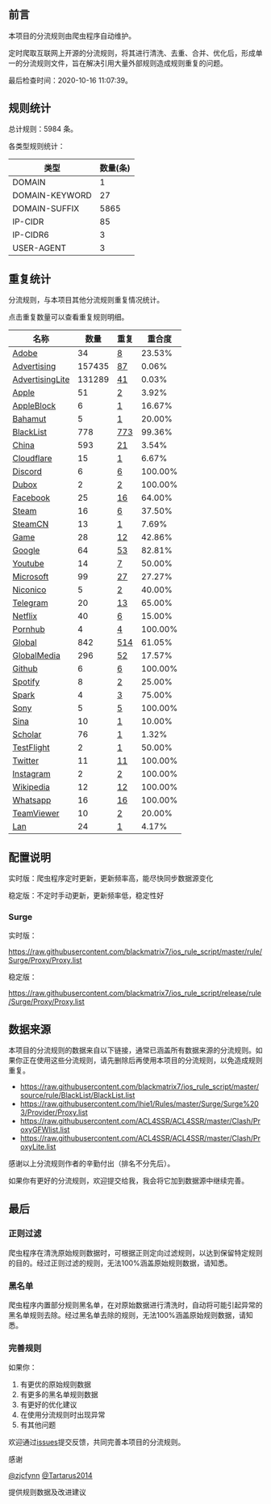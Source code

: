 # 

## 前言

本项目的分流规则由爬虫程序自动维护。

定时爬取互联网上开源的分流规则，将其进行清洗、去重、合并、优化后，形成单一的分流规则文件，旨在解决引用大量外部规则造成规则重复的问题。


最后检查时间：2020-10-16 11:07:39。

## 规则统计

总计规则：5984 条。

各类型规则统计：

| 类型 | 数量(条) |
| ---- | ---- |
| DOMAIN | 1 |
| DOMAIN-KEYWORD | 27 |
| DOMAIN-SUFFIX | 5865 |
| IP-CIDR | 85 |
| IP-CIDR6 | 3 |
| USER-AGENT | 3 |
## 重复统计

分流规则，与本项目其他分流规则重复情况统计。

点击重复数量可以查看重复规则明细。

| 名称 | 数量 | 重复 | 重合度 |
| ---- | ---- | ---- | ------ |
|  [Adobe](https://github.com/blackmatrix7/ios_rule_script/tree/master/rule/Surge/Adobe)    | 34   | [8](https://github.com/blackmatrix7/ios_rule_script/tree/master/rule/Repeat/Proxy/Adobe.list)   |   23.53%  |
|  [Advertising](https://github.com/blackmatrix7/ios_rule_script/tree/master/rule/Surge/Advertising)    | 157435   | [87](https://github.com/blackmatrix7/ios_rule_script/tree/master/rule/Repeat/Proxy/Advertising.list)   |   0.06%  |
|  [AdvertisingLite](https://github.com/blackmatrix7/ios_rule_script/tree/master/rule/Surge/AdvertisingLite)    | 131289   | [41](https://github.com/blackmatrix7/ios_rule_script/tree/master/rule/Repeat/Proxy/AdvertisingLite.list)   |   0.03%  |
|  [Apple](https://github.com/blackmatrix7/ios_rule_script/tree/master/rule/Surge/Apple)    | 51   | [2](https://github.com/blackmatrix7/ios_rule_script/tree/master/rule/Repeat/Proxy/Apple.list)   |   3.92%  |
|  [AppleBlock](https://github.com/blackmatrix7/ios_rule_script/tree/master/rule/Surge/AppleBlock)    | 6   | [1](https://github.com/blackmatrix7/ios_rule_script/tree/master/rule/Repeat/Proxy/AppleBlock.list)   |   16.67%  |
|  [Bahamut](https://github.com/blackmatrix7/ios_rule_script/tree/master/rule/Surge/Bahamut)    | 5   | [1](https://github.com/blackmatrix7/ios_rule_script/tree/master/rule/Repeat/Proxy/Bahamut.list)   |   20.00%  |
|  [BlackList](https://github.com/blackmatrix7/ios_rule_script/tree/master/rule/Surge/BlackList)    | 778   | [773](https://github.com/blackmatrix7/ios_rule_script/tree/master/rule/Repeat/Proxy/BlackList.list)   |   99.36%  |
|  [China](https://github.com/blackmatrix7/ios_rule_script/tree/master/rule/Surge/China)    | 593   | [21](https://github.com/blackmatrix7/ios_rule_script/tree/master/rule/Repeat/Proxy/China.list)   |   3.54%  |
|  [Cloudflare](https://github.com/blackmatrix7/ios_rule_script/tree/master/rule/Surge/Cloudflare)    | 15   | [1](https://github.com/blackmatrix7/ios_rule_script/tree/master/rule/Repeat/Proxy/Cloudflare.list)   |   6.67%  |
|  [Discord](https://github.com/blackmatrix7/ios_rule_script/tree/master/rule/Surge/Discord)    | 6   | [6](https://github.com/blackmatrix7/ios_rule_script/tree/master/rule/Repeat/Proxy/Discord.list)   |   100.00%  |
|  [Dubox](https://github.com/blackmatrix7/ios_rule_script/tree/master/rule/Surge/Dubox)    | 2   | [2](https://github.com/blackmatrix7/ios_rule_script/tree/master/rule/Repeat/Proxy/Dubox.list)   |   100.00%  |
|  [Facebook](https://github.com/blackmatrix7/ios_rule_script/tree/master/rule/Surge/Facebook)    | 25   | [16](https://github.com/blackmatrix7/ios_rule_script/tree/master/rule/Repeat/Proxy/Facebook.list)   |   64.00%  |
|  [Steam](https://github.com/blackmatrix7/ios_rule_script/tree/master/rule/Surge/Steam)    | 16   | [6](https://github.com/blackmatrix7/ios_rule_script/tree/master/rule/Repeat/Proxy/Steam.list)   |   37.50%  |
|  [SteamCN](https://github.com/blackmatrix7/ios_rule_script/tree/master/rule/Surge/SteamCN)    | 13   | [1](https://github.com/blackmatrix7/ios_rule_script/tree/master/rule/Repeat/Proxy/SteamCN.list)   |   7.69%  |
|  [Game](https://github.com/blackmatrix7/ios_rule_script/tree/master/rule/Surge/Game)    | 28   | [12](https://github.com/blackmatrix7/ios_rule_script/tree/master/rule/Repeat/Proxy/Game.list)   |   42.86%  |
|  [Google](https://github.com/blackmatrix7/ios_rule_script/tree/master/rule/Surge/Google)    | 64   | [53](https://github.com/blackmatrix7/ios_rule_script/tree/master/rule/Repeat/Proxy/Google.list)   |   82.81%  |
|  [Youtube](https://github.com/blackmatrix7/ios_rule_script/tree/master/rule/Surge/Youtube)    | 14   | [7](https://github.com/blackmatrix7/ios_rule_script/tree/master/rule/Repeat/Proxy/Youtube.list)   |   50.00%  |
|  [Microsoft](https://github.com/blackmatrix7/ios_rule_script/tree/master/rule/Surge/Microsoft)    | 99   | [27](https://github.com/blackmatrix7/ios_rule_script/tree/master/rule/Repeat/Proxy/Microsoft.list)   |   27.27%  |
|  [Niconico](https://github.com/blackmatrix7/ios_rule_script/tree/master/rule/Surge/Niconico)    | 5   | [2](https://github.com/blackmatrix7/ios_rule_script/tree/master/rule/Repeat/Proxy/Niconico.list)   |   40.00%  |
|  [Telegram](https://github.com/blackmatrix7/ios_rule_script/tree/master/rule/Surge/Telegram)    | 20   | [13](https://github.com/blackmatrix7/ios_rule_script/tree/master/rule/Repeat/Proxy/Telegram.list)   |   65.00%  |
|  [Netflix](https://github.com/blackmatrix7/ios_rule_script/tree/master/rule/Surge/Netflix)    | 40   | [6](https://github.com/blackmatrix7/ios_rule_script/tree/master/rule/Repeat/Proxy/Netflix.list)   |   15.00%  |
|  [Pornhub](https://github.com/blackmatrix7/ios_rule_script/tree/master/rule/Surge/Pornhub)    | 4   | [4](https://github.com/blackmatrix7/ios_rule_script/tree/master/rule/Repeat/Proxy/Pornhub.list)   |   100.00%  |
|  [Global](https://github.com/blackmatrix7/ios_rule_script/tree/master/rule/Surge/Global)    | 842   | [514](https://github.com/blackmatrix7/ios_rule_script/tree/master/rule/Repeat/Proxy/Global.list)   |   61.05%  |
|  [GlobalMedia](https://github.com/blackmatrix7/ios_rule_script/tree/master/rule/Surge/GlobalMedia)    | 296   | [52](https://github.com/blackmatrix7/ios_rule_script/tree/master/rule/Repeat/Proxy/GlobalMedia.list)   |   17.57%  |
|  [Github](https://github.com/blackmatrix7/ios_rule_script/tree/master/rule/Surge/Github)    | 6   | [6](https://github.com/blackmatrix7/ios_rule_script/tree/master/rule/Repeat/Proxy/Github.list)   |   100.00%  |
|  [Spotify](https://github.com/blackmatrix7/ios_rule_script/tree/master/rule/Surge/Spotify)    | 8   | [2](https://github.com/blackmatrix7/ios_rule_script/tree/master/rule/Repeat/Proxy/Spotify.list)   |   25.00%  |
|  [Spark](https://github.com/blackmatrix7/ios_rule_script/tree/master/rule/Surge/Spark)    | 4   | [3](https://github.com/blackmatrix7/ios_rule_script/tree/master/rule/Repeat/Proxy/Spark.list)   |   75.00%  |
|  [Sony](https://github.com/blackmatrix7/ios_rule_script/tree/master/rule/Surge/Sony)    | 5   | [5](https://github.com/blackmatrix7/ios_rule_script/tree/master/rule/Repeat/Proxy/Sony.list)   |   100.00%  |
|  [Sina](https://github.com/blackmatrix7/ios_rule_script/tree/master/rule/Surge/Sina)    | 10   | [1](https://github.com/blackmatrix7/ios_rule_script/tree/master/rule/Repeat/Proxy/Sina.list)   |   10.00%  |
|  [Scholar](https://github.com/blackmatrix7/ios_rule_script/tree/master/rule/Surge/Scholar)    | 76   | [1](https://github.com/blackmatrix7/ios_rule_script/tree/master/rule/Repeat/Proxy/Scholar.list)   |   1.32%  |
|  [TestFlight](https://github.com/blackmatrix7/ios_rule_script/tree/master/rule/Surge/TestFlight)    | 2   | [1](https://github.com/blackmatrix7/ios_rule_script/tree/master/rule/Repeat/Proxy/TestFlight.list)   |   50.00%  |
|  [Twitter](https://github.com/blackmatrix7/ios_rule_script/tree/master/rule/Surge/Twitter)    | 11   | [11](https://github.com/blackmatrix7/ios_rule_script/tree/master/rule/Repeat/Proxy/Twitter.list)   |   100.00%  |
|  [Instagram](https://github.com/blackmatrix7/ios_rule_script/tree/master/rule/Surge/Instagram)    | 2   | [2](https://github.com/blackmatrix7/ios_rule_script/tree/master/rule/Repeat/Proxy/Instagram.list)   |   100.00%  |
|  [Wikipedia](https://github.com/blackmatrix7/ios_rule_script/tree/master/rule/Surge/Wikipedia)    | 12   | [12](https://github.com/blackmatrix7/ios_rule_script/tree/master/rule/Repeat/Proxy/Wikipedia.list)   |   100.00%  |
|  [Whatsapp](https://github.com/blackmatrix7/ios_rule_script/tree/master/rule/Surge/Whatsapp)    | 16   | [16](https://github.com/blackmatrix7/ios_rule_script/tree/master/rule/Repeat/Proxy/Whatsapp.list)   |   100.00%  |
|  [TeamViewer](https://github.com/blackmatrix7/ios_rule_script/tree/master/rule/Surge/TeamViewer)    | 10   | [2](https://github.com/blackmatrix7/ios_rule_script/tree/master/rule/Repeat/Proxy/TeamViewer.list)   |   20.00%  |
|  [Lan](https://github.com/blackmatrix7/ios_rule_script/tree/master/rule/Surge/Lan)    | 24   | [1](https://github.com/blackmatrix7/ios_rule_script/tree/master/rule/Repeat/Proxy/Lan.list)   |   4.17%  |
## 配置说明

实时版：爬虫程序定时更新，更新频率高，能尽快同步数据源变化

稳定版：不定时手动更新，更新频率低，稳定性好

### Surge 
实时版：

https://raw.githubusercontent.com/blackmatrix7/ios_rule_script/master/rule/Surge/Proxy/Proxy.list

稳定版：

https://raw.githubusercontent.com/blackmatrix7/ios_rule_script/release/rule/Surge/Proxy/Proxy.list

## 数据来源

本项目的分流规则的数据来自以下链接，通常已涵盖所有数据来源的分流规则。如果你正在使用这些分流规则，请先删除后再使用本项目的分流规则，以免造成规则重复。

- https://raw.githubusercontent.com/blackmatrix7/ios_rule_script/master/source/rule/BlackList/BlackList.list
- https://raw.githubusercontent.com/lhie1/Rules/master/Surge/Surge%203/Provider/Proxy.list
- https://raw.githubusercontent.com/ACL4SSR/ACL4SSR/master/Clash/ProxyGFWlist.list
- https://raw.githubusercontent.com/ACL4SSR/ACL4SSR/master/Clash/ProxyLite.list


感谢以上分流规则作者的辛勤付出（排名不分先后）。

如果你有更好的分流规则，欢迎提交给我，我会将它加到数据源中继续完善。

## 最后

### 正则过滤

爬虫程序在清洗原始规则数据时，可根据正则定向过滤规则，以达到保留特定规则的目的。经过正则过滤的规则，无法100%涵盖原始规则数据，请知悉。

### 黑名单

爬虫程序内置部分规则黑名单，在对原始数据进行清洗时，自动将可能引起异常的黑名单规则去除。经过黑名单去除的规则，无法100%涵盖原始规则数据，请知悉。

### 完善规则

如果你：

1. 有更优的原始规则数据
2. 有更多的黑名单规则数据
3. 有更好的优化建议
4. 在使用分流规则时出现异常
5. 有其他问题

欢迎通过[issues](https://github.com/blackmatrix7/ios_rule_script/issues/new)提交反馈，共同完善本项目的分流规则。

感谢

[@zjcfynn](https://github.com/zjcfynn) [@Tartarus2014](https://github.com/Tartarus2014)

提供规则数据及改进建议